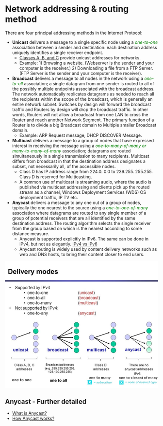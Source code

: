 # Network addressing & routing method
There are four principal addressing methods in the Internet Protocol:
* **Unicast** delivers a message to a single specific node using a <span style="color:green">*one-to-one*</span> association between a sender and destination: each destination address uniquely identifies a single receiver endpoint.
    * [Classes A, B, and C](https://github.com/abhinabsarkar/networking-concepts/blob/master/concepts/subnetting-readme.md#network-classes) provide unicast addresses for networks.
    * Example: 1) Browsing a website. (Webserver is the sender and your computer is the receiver.) 2) Downloading a file from a FTP Server. (FTP Server is the sender and your computer is the receiver).
* **Broadcast** delivers a message to all nodes in the network using a <span style="color:green">*one-to-all*</span> association; a single datagram from one sender is routed to all of the possibly multiple endpoints associated with the broadcast address. The network automatically replicates datagrams as needed to reach all the recipients within the scope of the broadcast, which is generally an entire network subnet. Switches by design will forward the broadcast traffic and Routers by design will drop the broadcast traffic. In other words, Routers will not allow a broadcast from one LAN to cross the Router and reach another Network Segment. The primary function of a Router is to divide a big Broadcast domain to Multiple smaller Broadcast domain.
    * Example: ARP Request message, DHCP DISCOVER Message.
* **Multicast** delivers a message to a group of nodes that have expressed interest in receiving the message using a <span style="color:green">*one-to-many-of-many or many-to-many-of-many*</span> association; datagrams are routed simultaneously in a single transmission to many recipients. Multicast differs from broadcast in that the destination address designates a subset, not necessarily all, of the accessible nodes.
    * Class D has IP address range from 224.0. 0.0 to 239.255. 255.255. Class D is reserved for Multicasting.
    * A common use of multicast is streaming audio, where the audio is published via multicast addressing and clients pick up the routed stream as a channel, Windows Deployment Services (WDS) OS deployment traffic, IP TV etc.
* **Anycast** delivers a message to any one out of a group of nodes, typically the one nearest to the source using a <span style="color:green">*one-to-one-of-many*</span> association where datagrams are routed to any single member of a group of potential receivers that are all identified by the same destination address. The routing algorithm selects the single receiver from the group based on which is the nearest according to some distance measure.
    * Anycast is supported explicitly in IPv6. The same can be done in IPv4, but not as elegantly. [IPv4 vs IPv6](https://www.guru99.com/difference-ipv4-vs-ipv6.html)
    * Anycast routing is widely used by content delivery networks such as web and DNS hosts, to bring their content closer to end users.

![alt text](/images/network-routing.png)

## Anycast - Further detailed
* [What is Anycast?](what-is-anycast.pdf)
* [How Anycast works?](how-anycast-works.pdf)
